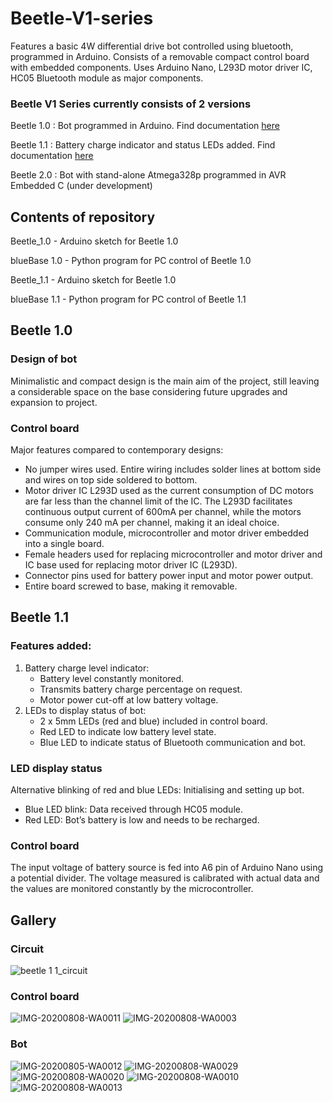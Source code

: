 # Beetle-V1-series
Features a basic 4W differential drive bot controlled using bluetooth, programmed in Arduino. Consists of a removable compact control board with embedded components. Uses Arduino Nano, L293D motor driver IC, HC05 Bluetooth module as major components.

### Beetle V1 Series currently consists of 2 versions

Beetle 1.0 : Bot programmed in Arduino. Find documentation [here](https://drive.google.com/file/d/1zO7JFjFa-oMhz331dvwPZa2MU5DBCaKO/view?usp=sharing)

Beetle 1.1 : Battery charge indicator and status LEDs added. Find documentation [here](https://drive.google.com/file/d/1_amt8vW4VBF1P7W0dKoGqkytMkOZn43F/view?usp=sharing)

Beetle 2.0 : Bot with stand-alone Atmega328p programmed in AVR Embedded C (under development)

## Contents of repository
Beetle_1.0 - Arduino sketch for Beetle 1.0

blueBase 1.0 - Python program for PC control of Beetle 1.0 

Beetle_1.1 - Arduino sketch for Beetle 1.0

blueBase 1.1 - Python program for PC control of Beetle 1.1

## Beetle 1.0
### Design of bot
Minimalistic and compact design is the main aim of the project, still leaving a considerable space on the base considering future upgrades and expansion to project.

### Control board
Major features compared to contemporary designs:
- No jumper wires used. Entire wiring includes solder lines at bottom side and wires on top side soldered to bottom.
- Motor driver IC L293D used as the current consumption of DC motors are far less than the channel limit of the IC. The L293D facilitates continuous output current of 600mA per channel, while the motors consume only 240 mA per channel, making it an ideal choice.
- Communication module, microcontroller and motor driver embedded into a single board.
- Female headers used for replacing microcontroller and motor driver and IC base used for replacing motor driver IC (L293D).
- Connector pins used for battery power input and motor power output.
- Entire board screwed to base, making it removable.
## Beetle 1.1
### Features added:
1. Battery charge level indicator:
    - Battery level constantly monitored.
    - Transmits battery charge percentage on request.
    - Motor power cut-off at low battery voltage.
2. LEDs to display status of bot:
    - 2 x 5mm LEDs (red and blue) included in control board.
    - Red LED to indicate low battery level state.
    - Blue LED to indicate status of Bluetooth communication and bot.

### LED display status
Alternative blinking of red and blue LEDs: Initialising and setting up bot.
- Blue LED blink: Data received through HC05 module.
- Red LED: Bot’s battery is low and needs to be recharged.
### Control board
The input voltage of battery source is fed into A6 pin of Arduino Nano using a potential divider. The voltage measured is calibrated with actual data and the values are monitored constantly by the microcontroller.

## Gallery
### Circuit
![beetle 1 1_circuit](https://user-images.githubusercontent.com/63254914/119235326-91ed7180-bb4f-11eb-91d3-51cc30a711ac.jpg)

### Control board
![IMG-20200808-WA0011](https://user-images.githubusercontent.com/63254914/119235276-4f2b9980-bb4f-11eb-8984-75aa6eb50ea0.jpg)
![IMG-20200808-WA0003](https://user-images.githubusercontent.com/63254914/119235278-50f55d00-bb4f-11eb-9cfb-6d65745d95fa.jpg)

### Bot
![IMG-20200805-WA0012](https://user-images.githubusercontent.com/63254914/119235283-5a7ec500-bb4f-11eb-9b87-facc5c7fdf6c.jpeg)
![IMG-20200808-WA0029](https://user-images.githubusercontent.com/63254914/119235291-65395a00-bb4f-11eb-91e0-9f5b39a0d5e4.jpg)
![IMG-20200808-WA0020](https://user-images.githubusercontent.com/63254914/119235293-679bb400-bb4f-11eb-8ad5-d7ce69c0dbd7.jpg)
![IMG-20200808-WA0010](https://user-images.githubusercontent.com/63254914/119235300-6ec2c200-bb4f-11eb-9255-7adc4f5e693a.jpg)
![IMG-20200808-WA0013](https://user-images.githubusercontent.com/63254914/119235373-daa52a80-bb4f-11eb-9140-9453e87e79a2.jpg)


